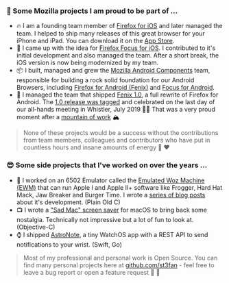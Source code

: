 ### 🦊 Some Mozilla projects I am proud to be part of ...

- 🔥 I am a founding team member of [Firefox for iOS](https://github.com/mozilla-mobile/firefox-ios) and later managed the team. I helped to ship many releases of this great browser for your iPhone and iPad. You can download it on the [App Store](https://apps.apple.com/ca/app/firefox-private-safe-browser/id989804926).
- 🤫 I came up with the idea for [Firefox Focus for iOS](https://github.com/mozilla-mobile/focus-ios). I contributed to it's initial development and also managed the team. After a short break, the iOS version is now being modernized by my team.
- 📦 I built, managed and grew the [Mozilla Android Components](https://github.com/mozilla-mobile/android-components) team, responsible for building a rock solid foundation for our Android Browsers, including [Firefox for Android (Fenix)](https://github.com/mozilla-mobile/fenix) and [Focus for Android](https://github.com/mozilla-mobile/focus-android).
- 🎂 I managed the team that shipped [Fenix 1.0](https://blog.mozilla.org/futurereleases/2019/06/27/reinventing-firefox-for-android-a-preview/), a full rewrite of Firefox for Android. The [1.0 release was tagged](https://github.com/mozilla-mobile/fenix/releases/tag/v1.0.0) and celebrated on the last day of our all-hands meeting in Whistler, July 2019 🐻🥂 That was a very proud moment after a [mountain of work](https://github.com/mozilla-mobile/fenix/compare/v0.1...v1.0.0) 🏔

> None of these projects would be a success without the contributions from team members, colleagues and contributors who have put in countless hours and insane amounts of energy 🦊 ❤️

### 😎 Some side projects that I've worked on over the years ...

- 🍎 I worked on an 6502 Emulator called the [Emulated Woz Machine (EWM)](https://github.com/st3fan/ewm) that can run Apple I and Apple II+ software like Frogger, Hard Hat Mack, Jaw Breaker and Burger Time. I wrote a [series of blog posts](https://stefan.arentz.ca/posts/) about it's development. (Plain Old C)
- 📺 I wrote a ["Sad Mac" screen saver](https://stefan.arentz.ca/posts/2018-09-21-sadmac/) for macOS to bring back some nostalgia. Technically not impressive but a lot of fun to look at. (Objective-C)
- ⌚️ I shipped [AstroNote](https://astronote.app), a tiny WatchOS app with a REST API to send notifications to your wrist. (Swift, Go)

> Most of my professional and personal work is Open Source. You can find many personal projects here at [github.com/st3fan](https://github.com/st3fan) - feel free to leave a bug report or open a feature request 🙏 🐞
